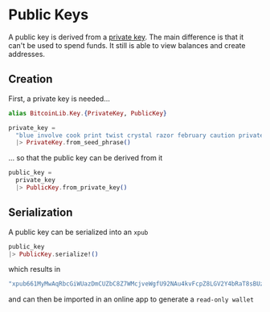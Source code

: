 # Public Keys

A public key is derived from a [private key](tutorial-private-key.html). The main difference is that it
can't be used to spend funds. It still is able to view balances and create addresses.

## Creation

First, a private key is needed...

```elixir
alias BitcoinLib.Key.{PrivateKey, PublicKey}

private_key = 
  "blue involve cook print twist crystal razor february caution private slim medal"
  |> PrivateKey.from_seed_phrase()
```

... so that the public key can be derived from it

```elixir
public_key =
  private_key
  |> PublicKey.from_private_key()
```

## Serialization

A public key can be serialized into an `xpub`

```elixir
public_key
|> PublicKey.serialize!()
```

which results in

```elixir
"xpub661MyMwAqRbcGiWUazDmCUZbC8Z7WMcjveWgfU92NAu4kvFcpZ8LGV2Y4bRaT8sBUzihLgiyMqsbb61HKFV1sL185uZs1DE15dpWfrQFqBY"
```

and can then be imported in an online app to generate a `read-only wallet`